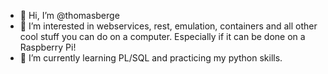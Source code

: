 - 👋 Hi, I’m @thomasberge
- 👀 I’m interested in webservices, rest, emulation, containers and all other cool stuff you can do on a computer. Especially if it can be done on a Raspberry Pi!
- 🌱 I’m currently learning PL/SQL and practicing my python skills.

<!---
thomasberge/thomasberge is a ✨ special ✨ repository because its `README.md` (this file) appears on your GitHub profile.
You can click the Preview link to take a look at your changes.
--->
